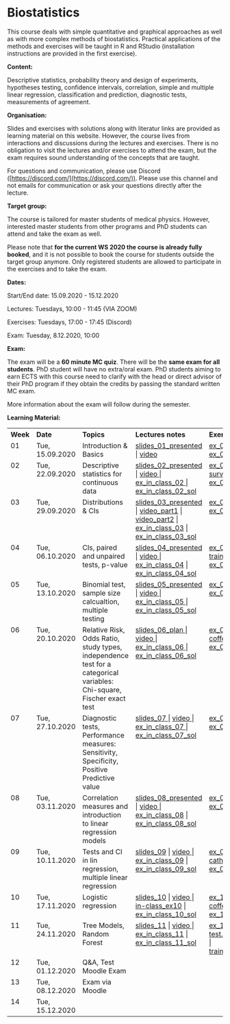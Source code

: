 

# Biostatistics 

This course deals with simple quantitative and graphical approaches as well as with more complex methods of biostatistics. Practical applications of the methods and exercises will be taught in R and RStudio (installation instructions are provided in the first exercise). 

**Content:** 

Descriptive statistics, probability theory and design of experiments, hypotheses testing, confidence intervals, correlation, simple and multiple linear regression, classification and prediction, diagnostic tests, measurements of agreement.

**Organisation:**

Slides and exercises with solutions along with literatur links are provided as learning material on this website. However, the course lives from interactions and discussions during the lectures and exercises. There is no obligation to visit the lectures and/or exercises to attend the exam, but the exam requires sound understanding of the concepts that are taught.

For questions and communication, please use Discord ([https://discord.com/](https://discord.com/)). Please use this channel and not emails for communication or ask your questions directly after the lecture.

**Target group:** 

The course is tailored for master students of medical physics. However, interested master students from other programs and PhD students can attend and take the exam as well.  

Please note that **for the current WS 2020 the course is already fully booked**, and it is not possible to book the course for students outside the target group anymore. Only registered students are allowed to participate in the exercises and to take the exam.  

**Dates:**  
<p> Start/End date: 15.09.2020 - 15.12.2020 </p> 
<p> Lectures: Tuesdays, 10:00 - 11:45 (VIA ZOOM) </p>
<p> Exercises: Tuesdays, 17:00 - 17:45 (Discord) </p>
<p> Exam: Tuesday, 8.12.2020, 10:00 </p>
 
**Exam:**
 
The exam will be a **60 minute MC quiz**. There will be the **same exam for all students**. PhD student will have no extra/oral exam. PhD students aiming to earn ECTS with this course need to clarify with the head or direct advisor of their PhD program if they obtain the credits by passing the standard written MC exam.

More information about the exam will follow during the semester.
<!--The Date will probably be mid/end of december (tba) . It is not open book, but you are allowed to use a 2 A4 summary (written on both sides, all together 4 pages). You will not be asked for proofs or R-Code, but you need to understand the concepts and be able to interpret presented analysis results or R-outputs. -->

<!-- To get a feeling for the type of exam you can check out a old exam, but please be aware that the covered topics did change since then and therefore you can not expect to get questions on exactly the same topics. All topics discussed in the lectures and the exercises can be adressed in the exam inclusively all discussed aspects of linear models. Here you find a <a href="https://github.com/bsick/Biostatistics-Fall-2018/tree/master/slides/test-exam-update.pdf">test-exam-updated</a> and the <a href="https://github.com/bsick/Biostatistics-Fall-2018/tree/master/slides/test-exam-solutions-update.pdf">test-exam-solution-updated</a>.  -->
  
  
**Learning Material:** 

<!--  
!!!!!!!!!!!!!!!!!!!!!!!!!!!!!!!!!!!!!!!!!!!!!!!!!!!!!!
Note on table no empty lines / Bitte keine Leerzeilen 
Otherwise the rendering is broken
!!!!!!!!!!!!!!!!!!!!!!!!!!!!!!!!!!!!!!!!!!!!!!!!!!!!!!
-->

<table  class="zebra" width="width:100%">
  <tr>
      <th style="text-align: left;" width="%5">Week</th>
      <th style="text-align: left;" width="%5">Date</th>
      <th style="text-align: left;" width="%30">Topics</th>
      <th style="text-align: left;" width="%20">Lectures notes</th>
      <th style="text-align: left;" width="%20">Exercises</th>
      <th style="text-align: left;" width="%20">Literature</th>
  </tr>
  <!--  ------------------------------------- -->
  <!--  week 1 -->
  <!--  ------------------------------------- -->
  <tr>
    <!-- week  -->
    <td style="text-align: left;" valign="top">
      01
    </td>  
    <!-- Date -->
    <td style="text-align: left;" valign="top">
      Tue, 15.09.2020
    </td> 
    <!-- Topics -->
  	<td style="text-align: left;" valign="top"> 
      Introduction & Basics
     </td> 
     <!-- Lectures -->
  	<td style="text-align: left;" valign="top"> 
      <a href="https://github.com/bsick/Biostatistics/tree/master/slides/BS_slides_01_ presented.pdf"> slides_01_presented </a> |
      <a href="https://ethz.zoom.us/rec/share/eyBnKiBRt6WwtkUWh5F-NK0dJ78TJGEKKtqY6zq5YOL-Bbm4IQNQ581ysoAUs4FS.m9WwxowXQvqAG44K"> video </a>
     </td>  
    <!--  Exercises  -->
    <td style="text-align: left;" valign="top">
      <a href="https://github.com/bsick/Biostatistics/tree/master/exercises/exercise_01.pdf"> ex_01 </a> |
      <a href="https://github.com/bsick/Biostatistics/tree/master/exercises/exercise_01_solution.pdf"> ex_01_sol </a>
     </td>  
    <!--  Literature  -->
    <td style="text-align: left;" valign="top">
      <a href="https://github.com/bsick/Biostatistics-Fall-2018/tree/master/literature/HSAUR3_ch1_introduction_to_R.pdf"> HSAUR3_Ch01</a>
    </td>  
  </tr>
  <!--  ------------------------------------- -->
  <!--  Woche 2 -->
  <!--  ------------------------------------- -->
  <tr>
    <!-- week  -->
    <td style="text-align: left;" valign="top">
      02
    </td>  
    <!-- Date -->
    <td style="text-align: left;" valign="top">
      Tue, 22.09.2020
    </td>  
    <!-- Topics -->
  	<td style="text-align: left;" valign="top"> 
      Descriptive statistics for continuous data
    </td> 
    <!-- Lectures -->
  	<td style="text-align: left;" valign="top"> 
      <a href="https://github.com/bsick/Biostatistics/tree/master/slides/BS_slides_02_presented_s23.pdf"> slides_02_presented </a> |
      <a href="https://ethz.zoom.us/rec/share/CkbsHzW8io9N2Q5X3u_ZUzWrgIGMHRP0iA2AGqfn8-_Yemh8punmotr6lhvauyN-.C4hX5seg8eNuRdRW"> video </a> |
      <a href="https://github.com/bsick/Biostatistics/tree/master/in_class_exercises/in-class-exercise-week2.pdf"> ex_in_class_02 </a> |
      <a href="https://github.com/bsick/Biostatistics/tree/master/in_class_exercises/in-class-exercise-week2-solution.pdf"> ex_in_class_02_sol</a>
    </td>  
    <!--  Exercises  -->
    <td style="text-align: left;" valign="top">
      <a href="https://github.com/bsick/Biostatistics/tree/master/exercises/exercise_02.pdf"> ex_02 </a> | 
      <!-- <a href="https://github.com/bsick/Biostatistics/tree/master/data/survey.csv"> data_02_html </a> -->
      <!-- Go to dropbox and create a link for the file. Then change the last number in the link from 0 to 1. Then the file is directly downloaded when clicking on it -->
      <a href="https://www.dropbox.com/s/t1wmiyszxsjt6tb/survey.csv?dl=1"> survey.csv </a> | 
      <a href="https://github.com/bsick/Biostatistics/tree/master/exercises/exercise_02_solution.pdf"> ex_02_sol</a>
     </td>  
    <!--  Literature  -->
    <td style="text-align: left;" valign="top">
      <a href="https://github.com/bsick/Biostatistics/tree/master/literature/HSAUR3_ch2_graphical_display.pdf"> HSAUR3_Ch02</a>
    </td>  
  </tr>
  <!--  ------------------------------------- -->
  <!--  Woche 3 -->
  <!--  ------------------------------------- -->
  <tr>
    <!-- week  -->
    <td style="text-align: left;" valign="top">
      03
     </td>  
    <!-- Date -->
    <td style="text-align: left;" valign="top">
      Tue, 29.09.2020
    </td>  
    <!-- Topics -->
  	<td style="text-align: left;" valign="top"> 
      Distributions & CIs
     </td> 
     <!-- Lectures -->
  	<td style="text-align: left;" valign="top"> 
      <a href="https://github.com/bsick/Biostatistics/tree/master/slides/BS_slides_03_presented.pdf"> slides_03_presented</a> |
      <a href="https://ethz.zoom.us/rec/play/uqVm-xXgU9t9rtooch-_6Ief4a1VdPniLZ9El7uc0lEonfFzAVomSykftW88BxSPHbKwgo69yFsd1s93.ii8gYD-17YmvRhGh?continueMode=true&_x_zm_rtaid=VLP89g5DQr65mvo8L_lI2A.1601384050907.51c838ebd976e10c6179cfdaf68085a9&_x_zm_rhtaid=772"> video_part1</a> |
      <a href="https://www.dropbox.com/sh/coqiokz68cqy3a5/AADVuL5a9lJhIvPdhScRJH4wa?dl=1"> video_part2</a> |
      <a href="https://github.com/bsick/Biostatistics/tree/master/in_class_exercises/in-class-ex3-model-choice-CI.pdf"> ex_in_class_03</a> |
      <a href="https://github.com/bsick/Biostatistics/tree/master/in_class_exercises/in-class-ex3-model-choice-CI-solution.pdf"> ex_in_class_03_sol </a>
    </td>  
    <!--  Exercises  -->
    <td style="text-align: left;" valign="top">
      <a href="https://github.com/bsick/Biostatistics/tree/master/exercises/exercise_03.pdf"> ex_03 </a> |
      <a href="https://github.com/bsick/Biostatistics/tree/master/exercises/exercise_03_solution.pdf"> ex_03_sol </a>
    </td>  
    <!--  Literature  -->
    <td style="text-align: left;" valign="top">
      <a href="https://github.com/bsick/Biostatistics/tree/master/literature/IPSUR-vignette-distributions-week3.pdf"> IPSUR-distributions</a>
    </td>  
  </tr>
  <!--  ------------------------------------- -->
  <!--  Woche 4 -->
  <!--  ------------------------------------- -->
  <tr>
    <!-- week  -->
    <td style="text-align: left;" valign="top">
      04
    </td>  
    <!-- Date -->
    <td style="text-align: left;" valign="top">
      Tue, 06.10.2020
    </td>  
    <!-- Topics -->
  	<td style="text-align: left;" valign="top"> 
      CIs, paired and unpaired tests, p-value
    </td> 
    <!-- Lectures -->
  	<td style="text-align: left;" valign="top"> 
      <a href="https://github.com/bsick/Biostatistics/tree/master/slides/BS_slides_04_presented.pdf"> slides_04_presented </a> |
      <a href="https://ethz.zoom.us/rec/share/S6MR5JuJjybOfTNAmUCqoxE0gkxSzDlVtGe6KRKhDiLscaf7bsKVQkUITTiqSi_F.X0S5cJxdOWDbcjPG "> video </a> |
      <a href="https://github.com/bsick/Biostatistics/tree/master/in_class_exercises/in-class-ex04.pdf"> ex_in_class_04</a> |
      <a href="https://github.com/bsick/Biostatistics/tree/master/in_class_exercises/in-class-ex04-solution.pdf"> ex_in_class_04_sol </a> 
    </td> 
    <!--  Exercises  -->
    <td style="text-align: left;" valign="top">
      <a href="https://github.com/bsick/Biostatistics/tree/master/exercises/exercise_04.pdf"> ex_04 </a> | 
      <a href="https://www.dropbox.com/s/rapl91igu92mqh4/training.txt?dl=1"> training.txt </a> |
      <a href="https://github.com/bsick/Biostatistics/tree/master/exercises/exercise_04_solution.pdf"> ex_04_sol </a> 
    </td>  
    <!--  Literature  -->
    <td style="text-align: left;" valign="top">
      <a href="https://github.com/bsick/Biostatistics/tree/master/literature/HSAUR3_ch4_simple_inference.pdf"> HSAUR3_Ch04 </a>
    </td>  
  </tr>
  <!--  ------------------------------------- -->
  <!--  Woche 5 -->
  <!--  ------------------------------------- -->
  <tr>
    <!-- week  -->
    <td style="text-align: left;" valign="top">
      05
    </td>  
    <!-- Date -->
    <td style="text-align: left;" valign="top">
      Tue, 13.10.2020
    </td>  
    <!-- Topics -->
  	<td style="text-align: left;" valign="top"> 
      Binomial test, sample size calcualtion, multiple testing      
    </td> 
    <!-- Lectures -->
  	<td style="text-align: left;" valign="top"> 
      <a href="https://github.com/bsick/Biostatistics/tree/master/slides/BS_slides_05_plan.pdf"> slides_05_presented </a> |
      <a href="https://ethz.zoom.us/rec/share/UZFTpmb0ZkR0DnreAcvJnygfgpBoGCjgrodzXGjAPg5nh-lH8RZz5E3AjPc21g8O.kM1Fu7A22vR7L4m4"> video </a> |
      <a href="https://github.com/bsick/Biostatistics/tree/master/in_class_exercises/in-class-ex5-p-value-distribution.pdf"> ex_in_class_05 </a> |
      <a href="https://github.com/bsick/Biostatistics/tree/master/in_class_exercises/in-class-ex5-p-value-distribution-solution.pdf"> ex_in_class_05_sol </a>
    </td>  
    <!--  Exercises  -->
    <td style="text-align: left;" valign="top">
      <a href="https://github.com/bsick/Biostatistics/tree/master/exercises/exercise_05.pdf"> ex_05 </a> |
      <a href="https://github.com/bsick/Biostatistics/tree/master/exercises/exercise_05_solution.pdf"> ex_05_sol </a> 
    </td>  
    <!--  Literature  -->
    <td style="text-align: left;" valign="top">
      s. last week
    </td>  
  </tr>
  <!--  ------------------------------------- -->
  <!--  Woche 6 -->
  <!--  ------------------------------------- -->
  <tr>
    <!-- week  -->
    <td style="text-align: left;" valign="top">
      06
    </td>  
    <!-- Date -->
    <td style="text-align: left;" valign="top">
      Tue, 20.10.2020
    </td>  
    <!-- Topics -->
  	<td style="text-align: left;" valign="top"> 
      Relative Risk, Odds Ratio, study types, independence test for a categorical variables: Chi-square, Fischer exact test 
    </td>  
    <!-- Lectures -->
  	<td style="text-align: left;" valign="top"> 
       <a href="https://github.com/bsick/Biostatistics/tree/master/slides/BS_slides_06_plan.pdf"> slides_06_plan </a> |
      <a href="https://ethz.zoom.us/rec/share/WUpgcgHexitcuSq3LKyC7mQpV19JFWZqSEm3AHV_wJr0KBVUGyiQ5YYGextM-LuT.a8QzYVaFT4ARs11S"> video </a> |
      <a href="https://github.com/bsick/Biostatistics/tree/master/in_class_exercises/in-class-ex6-study-types-RR.pdf"> ex_in_class_06 </a> |
      <a href="https://github.com/bsick/Biostatistics/tree/master/in_class_exercises/in-class-ex6-study-types-RR-solution.pdf"> ex_in_class_06_sol </a> 
    </td>  
    <!--  Exercises  -->
    <td style="text-align: left;" valign="top">
      <a href="https://github.com/bsick/Biostatistics/tree/master/exercises/exercise_06.pdf"> ex_06 </a> |
      <a href="https://www.dropbox.com/s/70tpphnvzdmhphf/coffee.csv?dl=1"> coffee.csv </a> 
      <a href="https://github.com/bsick/Biostatistics/tree/master/exercises/exercise_06_solution.pdf"> ex_06_sol </a>
    </td>  
    <!--  Literature  -->
    <td style="text-align: left;" valign="top">
      s. last week
    </td>  
  </tr>
  <!--  ------------------------------------- -->
  <!--  Woche 7 -->
  <!--  ------------------------------------- -->
  <tr>
    <!-- week  -->
    <td style="text-align: left;" valign="top">
      07
    </td>  
    <!-- Date -->
    <td style="text-align: left;" valign="top">
      Tue, 27.10.2020
    </td>  
    <!-- Topics -->
  	<td style="text-align: left;" valign="top"> 
      Diagnostic tests, Performance measures: Sensitivity, Specificity, Positive Predictive value 
    </td>                                 
    <!-- Lectures -->
  	<td style="text-align: left;" valign="top"> 
       <a href="https://github.com/bsick/Biostatistics/tree/master/slides/BS_slides_07.pdf">slides_07 </a> |
    <a href="https://ethz.zoom.us/rec/share/s3QI2n7jR3fkKDDtGvXc1gd7976b8nwYElOy7qsRHK-gs9HDN6ZmszEkdwH-OiFA.NsqWrGKF_si1toE-"> video </a> | 
      <a href="https://github.com/bsick/Biostatistics/tree/master/in_class_exercises/in-class-ex07_ROC.pdf"> ex_in_class_07 </a> |
     <a href="https://github.com/bsick/Biostatistics-Fall-2018/tree/master/in_class_exercises/in-class-ex07_ROC-solution.pdf"> ex_in_class_07_sol </a>
    </td>  
    <!--  Exercises  -->
    <td style="text-align: left;" valign="top"> 
      <a href="https://github.com/bsick/Biostatistics/tree/master/exercises/exercise_07.pdf"> ex_07 </a> |
      <a href="https://github.com/bsick/Biostatistics/tree/master/exercises/exercise_07_solution.pdf"> ex_07_sol </a> 
    </td>  
    <!--  Literature  -->
    <td style="text-align: left;" valign="top">
      <!-- <a href="https://github.com/bsick/Biostatistics/tree/master/literature/statistics.notes.diagnostic.tests.pdf"> statistics.notes.diagnostic.tests </a> -->
    </td>
  </tr>
  <!--  ------------------------------------- -->
  <!--  Woche 8 -->
  <!--  ------------------------------------- -->
  <tr>
    <!-- week  -->
    <td style="text-align: left;" valign="top">
      08
    </td>  
    <!-- Date -->
    <td style="text-align: left;" valign="top">
      Tue, 03.11.2020
    </td>  
    <!-- Topics -->
  	<td style="text-align: left;" valign="top"> 
      Correlation measures and introduction to linear regression models
    </td>  
    <!-- Lectures -->
  	<td style="text-align: left;" valign="top"> 
       <a href="https://github.com/bsick/Biostatistics/tree/master/slides/BS_slides_08_presented.pdf"> slides_08_presented </a> |
    <a href="https://ethz.zoom.us/rec/share/et-3ybUK_eVAlNPW_AC4pc_20hqnelR39G1RKkTWn6yg2iwajFYCqz-8mj2-fIZS.vqJssR3g_VUKE5YR"> video </a> |
      <a href="https://github.com/bsick/Biostatistics/tree/master/in_class_exercises/in-class-ex08_corr_linReg.pdf"> ex_in_class_08</a> |
      <a href="https://github.com/bsick/Biostatistics/tree/master/in_class_exercises/in-class-ex08_corr_linReg_solution.pdf"> ex_in_class_08_sol </a>
    </td>  
    <!--  Exercises  --> 
    <td style="text-align: left;" valign="top">
       <a href="https://github.com/bsick/Biostatistics/tree/master/exercises/exercise08.pdf"> ex_08 </a> |
       <a href="https://github.com/bsick/Biostatistics/tree/master/exercises/exercise08_solution.pdf"> ex_08_sol </a>
    </td>  
    <!--  Literature  -->
    <td style="text-align: left;" valign="top">
       <a href="https://github.com/bsick/Biostatistics/tree/master/literature/HSAUS3_ch6_linear_regression.pdf"> HSAUR3_Ch06 </a> 
    </td>
  </tr>  
  <!--  ------------------------------------- -->
  <!--  Woche 9 -->
  <!--  ------------------------------------- -->
  <tr>
    <!-- week  -->
    <td style="text-align: left;" valign="top">
      09
    </td>  
    <!-- Date -->
    <td style="text-align: left;" valign="top">
      Tue, 10.11.2020
    </td>  
    <!-- Topics -->
  	<td style="text-align: left;" valign="top"> 
     Tests and CI in lin regression, multiple linear regression
    </td>  
    <!-- Lectures -->
  	<td style="text-align: left;" valign="top"> 
       <a href="https://github.com/bsick/Biostatistics/tree/master/slides/BS_slides_09.pdf"> slides_09</a> |
       <a href="https://ethz.zoom.us/rec/share/-MJg726umrySBm9uQNo3NVvqCu7Fk0h9_54kTL9D0tdBFWr7ihape6bafnAZut6g.GO9QwTHH2mA-0xPF"> video </a> |
       <a href="https://github.com/bsick/Biostatistics/tree/master/in_class_exercises/in-class-ex9-linReg.pdf"> ex_in_class_09</a> |
       <a href="https://github.com/bsick/Biostatistics/tree/master/in_class_exercises/in-class-ex9-linReg-solution.pdf"> ex_in_class_09_sol </a>
    </td>  
    <!--  Exercises  -->
    <td style="text-align: left;" valign="top">
      <a href="https://github.com/bsick/Biostatistics/tree/master/exercises/exercise_09.pdf"> ex_09 </a> |
      <a href="https://www.dropbox.com/s/ft2ch59hx1sekqv/catheter.rda?dl=1"> catheter.rda </a> |
      <a href="https://github.com/bsick/Biostatistics/tree/master/exercises/exercise_09_solution.pdf"> ex_09_sol </a>
    </td>  
    <!--  Literature  -->
    <td style="text-align: left;" valign="top">
       s. last week 
    </td>  
  </tr>
  <!--  ------------------------------------- -->
  <!--  Woche 10 -->
  <!--  ------------------------------------- -->
  <tr>
    <!-- week  -->
    <td style="text-align: left;" valign="top">
      10
    </td>  
    <!-- Date -->
    <td style="text-align: left;" valign="top">
      Tue, 17.11.2020
    </td>  
    <!-- Topics -->
    <td style="text-align: left;" valign="top"> 
      Logistic regression
    </td>       
    <!-- Lectures -->
   <td style="text-align: left;" valign="top"> 
       <a href="https://github.com/bsick/Biostatistics/tree/master/slides/BS_slides_10.pdf">slides_10</a> |
       <a href="https://ethz.zoom.us/rec/share/w73Q2tvnes-E5SIDhE0nHcqxg-Nb2PCwDVuW3VhuYKTWxcoCf2GD62-Pe_OGfj4.hYBp1mA2BKUlVwid "> video </a> |
       <a href="https://github.com/bsick/Biostatistics/tree/master/in_class_exercises/in-class_ex10.pdf"> in-class_ex10</a> |
       <a href="https://github.com/bsick/Biostatistics/tree/master/in_class_exercises/in-class_ex10_solution.pdf"> ex_in_class_10_sol </a>
    </td>  
    <!--  Exercises  -->
    <td style="text-align: left;" valign="top">
      <a href="https://github.com/bsick/Biostatistics/tree/master/exercises/exercise_10.pdf"> ex_10 </a> |
      <a href="https://www.dropbox.com/s/juu5v84rc53wzgw/coffee.csv?dl=1"> coffee.csv </a> 
      <a href="https://github.com/bsick/Biostatistics/tree/master/exercises/exercise_10_solution.pdf"> ex_10_sol </a>
    </td>  
    <!--  Literature  -->
    <td style="text-align: left;" valign="top">
      <!-- see last week -->
    </td>  
  </tr>
  <!--  ------------------------------------- -->
  <!--  Woche 11 -->
  <!--  ------------------------------------- -->
  <tr>
    <!-- week  -->
    <td style="text-align: left;" valign="top">
      11
    </td>  
    <!-- Date -->
    <td style="text-align: left;" valign="top">
      Tue, 24.11.2020
    </td>  
    <!-- Topics -->
    <td style="text-align: left;" valign="top"> 
      Tree Models, Random Forest
    </td> 
    <!-- Lectures -->
    <td style="text-align: left;" valign="top"> 
      <a href="https://github.com/bsick/Biostatistics/tree/master/slides/BS_slides_11.pdf"> slides_11</a> |
      <a href="https://ethz.zoom.us/rec/share/0oygWeqZ05IxxtWGPvbh5ay0jRL8FpXi_BlD2PFD3BOIdbehlS_9kj2B7CWwHQ.tf866xgBA9BFMrUY"> video </a> |
      <a href="https://github.com/bsick/Biostatistics/tree/master/in_class_exercises/in-class-exercise-week-11.pdf"> ex_in_class_11</a> |
      <a href="https://github.com/bsick/Biostatistics/tree/master/in_class_exercises/in-class-exercise-week-11-solution.pdf"> ex_in_class_11_sol </a>
    </td>  
    <!--  Exercises  -->
    <td style="text-align: left;" valign="top">
      <a href="https://github.com/bsick/Biostatistics/tree/master/exercises/exercise_11.pdf"> ex_11 </a> |
      <a href="https://www.dropbox.com/s/w7t3hrx7ywq7oi2/test.fgl.RData?dl=1"> test.fgl.RData </a> |
      <a href="https://www.dropbox.com/s/65cr5l9pa8htjly/train.fgl.RData?dl=1"> train.fgl.RData </a> 
      <!-- <a href="https://github.com/bsick/Biostatistics/tree/master/exercises/exercise_11_solution.pdf"> ex_11_sol </a> -->
    </td>  
    <!--  Literature  -->
    <td style="text-align: left;" valign="top">
      <!-- <a href="https://github.com/bsick/Biostatistics/tree/master/literature/HSAUR3_ch7_logistic_regression_glm.pdf"> HSAUR3_chapter07</a> 
      <a href="https://github.com/bsick/Biostatistics/tree/master/in_class_exercises/Senn2009.3.things.to.know.pdf"> Senn2009.3.things.to.know</a> -->
    </td> 
  </tr>  
  <!--  ------------------------------------- -->
  <!--  Woche 12 -->
  <!--  ------------------------------------- -->
  <tr>
    <!-- week  -->
    <td style="text-align: left;" valign="top">
      12
    </td>  
    <!-- Date -->
    <td style="text-align: left;" valign="top">
      Tue, 01.12.2020
    </td>  
    <!-- Topics -->
  	<td style="text-align: left;" valign="top"> 
      Q&A, Test Moodle Exam
    </td>  
    <!-- Lectures -->
  	<td style="text-align: left;" valign="top"> 
      <!-- <a href="https://github.com/bsick/Biostatistics/tree/master/slides/BS_slides_12_presented.pdf"> slides_12_presented</a> | 
      <a href="https://github.com/bsick/Biostatistics/tree/master/in_class_exercises/in-class-ex12-multiple-linReg.pdf"> ex_in_class_12 </a> |
      <a href="https://github.com/bsick/Biostatistics/tree/master/in_class_exercises/in-class-ex12-multiple-linReg-solution.pdf"> ex_in_class_12_sol </a> -->
    </td>  
    <!--  Exercises  -->
    <td style="text-align: left;" valign="top">
      <!-- <a href="https://github.com/bsick/Biostatistics/tree/master/slides/test-exam-update.pdf"> test_exam_updated </a> |
      <a href="https://github.com/bsick/Biostatistics/tree/master/slides/test-exam-solutions-update.pdf"> test_exam_solution_updated </a> -->
    </td>  
    <!--  Literature  -->
    <td style="text-align: left;" valign="top">
      <!-- <a href="https://github.com/bsick/Biostatistics/tree/master/literature/HSAUR3_ch9_tree_modes.pdf"> HSAUR3_chapter09</a> -->
    </td>  
  </tr>
  <!--  ------------------------------------- -->
  <!--  Woche 13 -->
  <!--  ------------------------------------- -->
  <tr>
    <!-- week  -->
    <td style="text-align: left;" valign="top">
      13
    </td>  
    <!-- Date -->
    <td style="text-align: left;" valign="top">
      Tue, 08.12.2020
    </td>  
    <!-- Topics -->
  	<td style="text-align: left;" valign="top"> 
       Exam via Moodle 
    </td>  
    <!-- Lectures -->
  	<td style="text-align: left;" valign="top"> 
      <!-- -  -->
    </td>  
    <!--  Exercises  -->
    <td style="text-align: left;" valign="top">
      <!-- - -->
    </td>  
    <!--  Literature  -->
    <td style="text-align: left;" valign="top">
      <!-- - -->
     </td> 
  </tr>  
  <!--  ------------------------------------- -->
  <!--  Woche 14 -->
  <!--  ------------------------------------- -->
  <tr>
    <!-- week  -->
    <td style="text-align: left;" valign="top">
      14
    </td>  
    <!-- Date -->
    <td style="text-align: left;" valign="top">
      Tue, 15.12.2020
    </td>  
    <!-- Topics -->
  	<td style="text-align: left;" valign="top"> 
      <!-- Tree models for regression and classification, Random Forest --> 
    </td>  
    <!-- Lectures -->
  	<td style="text-align: left;" valign="top"> 
      <!-- <a href="https://github.com/bsick/Biostatistics/tree/master/slides/BS_slides_14_presented.pdf"> slides_14_presented </a> |
      <a href="https://github.com/bsick/Biostatistics/tree/master/in_class_exercises/in-class-ex14-trees.pdf"> ex_in_class_14 </a> |
      <a href="https://github.com/bsick/Biostatistics/tree/master/in_class_exercises/in-class-ex14-trees-solution.pdf"> ex_in_class_14_sol </a> --> 
    </td>  
    <!--  Exercises  -->
    <td style="text-align: left;" valign="top">
      <!-- - -->
    </td>  
    <!--  Literature  -->
    <td style="text-align: left;" valign="top">
      <!-- <a href="https://github.com/bsick/Biostatistics-Fall-2018/tree/master/literature/HSAUR3_ch11_survival_analysis.pdf"> HSAUR3_Ch11 </a> -->
    </td>  
  </tr>
